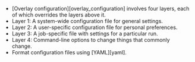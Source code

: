 -   [Overlay configuration][overlay_configuration] involves four layers,
    each of which overrides the layers above it.
   -   Layer 1: A system-wide configuration file for general settings.
   -   Layer 2: A user-specific configuration file for personal preferences.
   -   Layer 3: A job-specific file with settings for a particular run.
   -   Layer 4: Command-line options to change things that commonly change.
-   Format configuration files using [YAML][yaml].
